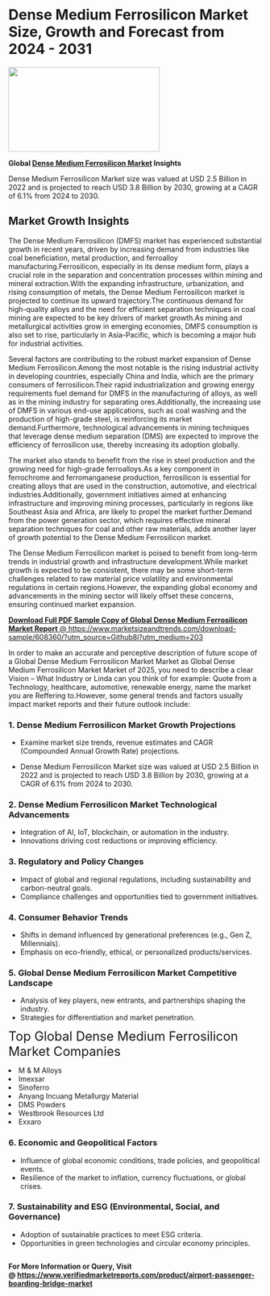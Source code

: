 <H1>Dense Medium Ferrosilicon Market Size, Growth and Forecast from 2024 - 2031</H1><img class="aligncenter size-medium wp-image-584254" src="https://thirdeyenews.in/wp-content/uploads/2024/09/Global-Market-Research-300x168.jpeg" alt="" width="300" height="168" /><p><strong>Global&nbsp;<a href="https://www.marketsizeandtrends.com/download-sample/608360/?utm_source=Github8j?utm_medium=203">Dense Medium Ferrosilicon Market</a> Insights</strong></p><p>Dense Medium Ferrosilicon Market size was valued at USD 2.5 Billion in 2022 and is projected to reach USD 3.8 Billion by 2030, growing at a CAGR of 6.1% from 2024 to 2030.</p><p><h2>Market Growth Insights</h2> <p>The Dense Medium Ferrosilicon (DMFS) market has experienced substantial growth in recent years, driven by increasing demand from industries like coal beneficiation, metal production, and ferroalloy manufacturing.Ferrosilicon, especially in its dense medium form, plays a crucial role in the separation and concentration processes within mining and mineral extraction.With the expanding infrastructure, urbanization, and rising consumption of metals, the Dense Medium Ferrosilicon market is projected to continue its upward trajectory.The continuous demand for high-quality alloys and the need for efficient separation techniques in coal mining are expected to be key drivers of market growth.As mining and metallurgical activities grow in emerging economies, DMFS consumption is also set to rise, particularly in Asia-Pacific, which is becoming a major hub for industrial activities.</p> <p><a href="#"></a></p> <p>Several factors are contributing to the robust market expansion of Dense Medium Ferrosilicon.Among the most notable is the rising industrial activity in developing countries, especially China and India, which are the primary consumers of ferrosilicon.Their rapid industrialization and growing energy requirements fuel demand for DMFS in the manufacturing of alloys, as well as in the mining industry for separating ores.Additionally, the increasing use of DMFS in various end-use applications, such as coal washing and the production of high-grade steel, is reinforcing its market demand.Furthermore, technological advancements in mining techniques that leverage dense medium separation (DMS) are expected to improve the efficiency of ferrosilicon use, thereby increasing its adoption globally.</p> <p>The market also stands to benefit from the rise in steel production and the growing need for high-grade ferroalloys.As a key component in ferrochrome and ferromanganese production, ferrosilicon is essential for creating alloys that are used in the construction, automotive, and electrical industries.Additionally, government initiatives aimed at enhancing infrastructure and improving mining processes, particularly in regions like Southeast Asia and Africa, are likely to propel the market further.Demand from the power generation sector, which requires effective mineral separation techniques for coal and other raw materials, adds another layer of growth potential to the Dense Medium Ferrosilicon market.</p> <p>The Dense Medium Ferrosilicon market is poised to benefit from long-term trends in industrial growth and infrastructure development.While market growth is expected to be consistent, there may be some short-term challenges related to raw material price volatility and environmental regulations in certain regions.However, the expanding global economy and advancements in the mining sector will likely offset these concerns, ensuring continued market expansion.</p> <p><a href="#"></p><p><span class=""><strong>Download Full PDF Sample Copy of Global Dense Medium Ferrosilicon Market Report</strong> @ <a href="https://www.marketsizeandtrends.com/download-sample/608360/?utm_source=Github8j?utm_medium=203" target="_blank">https://www.marketsizeandtrends.com/download-sample/608360/?utm_source=Github8j?utm_medium=203</a></span></p><p>In order to make an accurate and perceptive description of future scope of a Global&nbsp;Dense Medium Ferrosilicon Market Market as Global&nbsp;Dense Medium Ferrosilicon Market Market of 2025, you need to describe a clear Vision &ndash; What Industry or Linda can you think of for example: Quote from a Technology, healthcare, automotive, renewable energy, name the market you are Reffering to.However, some general trends and factors usually impact market reports and their future outlook include:</p><h3>1.&nbsp;<strong>Dense Medium Ferrosilicon Market Growth Projections</strong></h3><ul><li>Examine market size trends, revenue estimates and CAGR (Compounded Annual Growth Rate) projections.</li><li><p>Dense Medium Ferrosilicon Market size was valued at USD 2.5 Billion in 2022 and is projected to reach USD 3.8 Billion by 2030, growing at a CAGR of 6.1% from 2024 to 2030.</p></li></ul><h3>2.&nbsp;<strong>Dense Medium Ferrosilicon Market Technological Advancements</strong></h3><ul><li>Integration of AI, IoT, blockchain, or automation in the industry.</li><li>Innovations driving cost reductions or improving efficiency.</li></ul><h3>3.&nbsp;<strong>Regulatory and Policy Changes</strong></h3><ul><li>Impact of global and regional regulations, including sustainability and carbon-neutral goals.</li><li>Compliance challenges and opportunities tied to government initiatives.</li></ul><h3>4.&nbsp;<strong>Consumer Behavior Trends</strong></h3><ul><li>Shifts in demand influenced by generational preferences (e.g., Gen Z, Millennials).</li><li>Emphasis on eco-friendly, ethical, or personalized products/services.</li></ul><h3>5.&nbsp;<strong>Global Dense Medium Ferrosilicon Market Competitive Landscape</strong></h3><ul><li>Analysis of key players, new entrants, and partnerships shaping the industry.</li><li>Strategies for differentiation and market penetration.</li></ul><p data-pm-slice="1 1 []"><span style="color: inherit; font-family: inherit; font-size: 25px;">Top Global Dense Medium Ferrosilicon Market Companies</span></p><div class="" data-test-id=""><p><li>M & M Alloys</li><li> Imexsar</li><li> Sinoferro</li><li> Anyang  Incuang Metallurgy Material</li><li> DMS Powders</li><li> Westbrook Resources Ltd</li><li> Exxaro</li></p></div><h3>6.&nbsp;<strong>Economic and Geopolitical Factors</strong></h3><ul><li>Influence of global economic conditions, trade policies, and geopolitical events.</li><li>Resilience of the market to inflation, currency fluctuations, or global crises.</li></ul><h3>7.&nbsp;<strong>Sustainability and ESG (Environmental, Social, and Governance)</strong></h3><ul><li>Adoption of sustainable practices to meet ESG criteria.</li><li>Opportunities in green technologies and circular economy principles.</li></ul><h2><strong style="font-size: 14px;">For More Information or Query, Visit @&nbsp;</strong><a style="background-color: #ffffff; font-size: 14px;" href="https://www.marketsizeandtrends.com/report/dense-medium-ferrosilicon-market/" target="_blank">https://www.verifiedmarketreports.com/product/airport-passenger-boarding-bridge-market</a></h2>